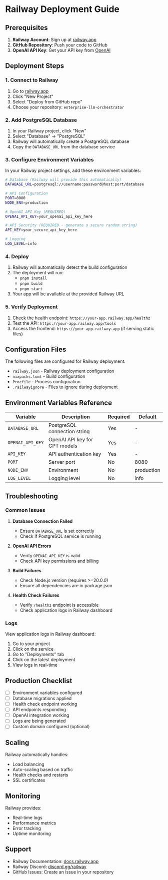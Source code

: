# Railway Deployment Guide

## Prerequisites

1. **Railway Account**: Sign up at [railway.app](https://railway.app)
2. **GitHub Repository**: Push your code to GitHub
3. **OpenAI API Key**: Get your API key from [OpenAI](https://platform.openai.com)

## Deployment Steps

### 1. Connect to Railway

1. Go to [railway.app](https://railway.app)
2. Click "New Project"
3. Select "Deploy from GitHub repo"
4. Choose your repository: `enterprise-llm-orchestrator`

### 2. Add PostgreSQL Database

1. In your Railway project, click "New"
2. Select "Database" → "PostgreSQL"
3. Railway will automatically create a PostgreSQL database
4. Copy the `DATABASE_URL` from the database service

### 3. Configure Environment Variables

In your Railway project settings, add these environment variables:

```bash
# Database (Railway will provide this automatically)
DATABASE_URL=postgresql://username:password@host:port/database

# API Configuration
PORT=8080
NODE_ENV=production

# OpenAI API Key (REQUIRED)
OPENAI_API_KEY=your_openai_api_key_here

# API Security (REQUIRED - generate a secure random string)
API_KEY=your_secure_api_key_here

# Logging
LOG_LEVEL=info
```

### 4. Deploy

1. Railway will automatically detect the build configuration
2. The deployment will run:
   - `pnpm install`
   - `pnpm build`
   - `pnpm start`
3. Your app will be available at the provided Railway URL

### 5. Verify Deployment

1. Check the health endpoint: `https://your-app.railway.app/healthz`
2. Test the API: `https://your-app.railway.app/tools`
3. Access the frontend: `https://your-app.railway.app` (if serving static files)

## Configuration Files

The following files are configured for Railway deployment:

- `railway.json` - Railway deployment configuration
- `nixpacks.toml` - Build configuration
- `Procfile` - Process configuration
- `.railwayignore` - Files to ignore during deployment

## Environment Variables Reference

| Variable | Description | Required | Default |
|----------|-------------|----------|---------|
| `DATABASE_URL` | PostgreSQL connection string | Yes | - |
| `OPENAI_API_KEY` | OpenAI API key for GPT models | Yes | - |
| `API_KEY` | API authentication key | Yes | - |
| `PORT` | Server port | No | 8080 |
| `NODE_ENV` | Environment | No | production |
| `LOG_LEVEL` | Logging level | No | info |

## Troubleshooting

### Common Issues

1. **Database Connection Failed**
   - Ensure `DATABASE_URL` is set correctly
   - Check if PostgreSQL service is running

2. **OpenAI API Errors**
   - Verify `OPENAI_API_KEY` is valid
   - Check API key permissions and billing

3. **Build Failures**
   - Check Node.js version (requires >=20.0.0)
   - Ensure all dependencies are in package.json

4. **Health Check Failures**
   - Verify `/healthz` endpoint is accessible
   - Check application logs in Railway dashboard

### Logs

View application logs in Railway dashboard:
1. Go to your project
2. Click on the service
3. Go to "Deployments" tab
4. Click on the latest deployment
5. View logs in real-time

## Production Checklist

- [ ] Environment variables configured
- [ ] Database migrations applied
- [ ] Health check endpoint working
- [ ] API endpoints responding
- [ ] OpenAI integration working
- [ ] Logs are being generated
- [ ] Custom domain configured (optional)

## Scaling

Railway automatically handles:
- Load balancing
- Auto-scaling based on traffic
- Health checks and restarts
- SSL certificates

## Monitoring

Railway provides:
- Real-time logs
- Performance metrics
- Error tracking
- Uptime monitoring

## Support

- Railway Documentation: [docs.railway.app](https://docs.railway.app)
- Railway Discord: [discord.gg/railway](https://discord.gg/railway)
- GitHub Issues: Create an issue in your repository
